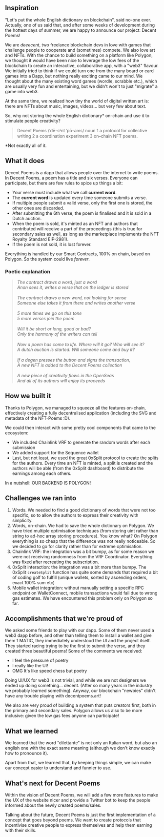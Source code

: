 ## Inspiration

"Let's put the whole English dictionary on blockchain", said no-one ever. Actually, one of us said that, and after some weeks of development during the hottest days of summer, we are happy to announce our project: Decent Poems!

We are *deeecent*, two freelance blockchain devs in love with games that challenge people to cooperate and (sometimes) compete. We also love art and NFTs.
With the chance to build something on a platform like Polygon, we thought it would have been nice to leverage the low fees of the blockchain to create an interactive, collaborative app, with a "web3" flavour.
We initially tried to think if we could turn one from the many board or card games into a Dapp, but nothing really exciting came to our mind.
We thought about the many existing word games (wordle, scrabble etc.), which are usually very fun and entertaining, but we didn't won't to just "migrate" a game into web3.

At the same time, we realized how tiny the world of digital written art is: there are NFTs about music, images, videos... but very few about text.

So, why not storing the whole English dictionary* on-chain and use it to stimulate people creativity?

> Decent Poems /ˈdē-sᵊnt ˈpō-əms/ noun 1 a protocol for collective writing 2 a coordination experiment 3 on–chain NFT poems. 

*Not exactly all of it.

## What it does

Decent Poems is a dapp that allows people over the internet to write poems. In Decent Poems, a poem has a title and six verses. Everyone can participate, but there are few rules to spice up things a bit:

- Your verse must include what we call **current word**.
- The **current word** is updated every time someone submits a verse.
- If multiple people submit a valid verse, only the first one is stored, the other ones are discarded.
- After submitting the 6th verse, the poem is finalised and it is sold in a Dutch auction.
- When the poem is sold, it's minted as an NFT and authors that contributed will receive a part of the proceedings (this is true for secondary sales as well, as long as the marketplace implements the NFT Royalty Standard EIP-2981).
- If the poem is not sold, it is lost forever.

Everything is handled by our Smart Contracts, 100% on chain, based on Polygon. So the system could live *forever*.

### Poetic explanation

> *The contract draws a word, just a word<br/>*
> *Anon sees it, writes a verse that on the ledger is stored<br/><br/>*
> *The contract draws a new word, not looking for sense<br/>*
> *Someone else takes it from there and writes another verse<br/><br/>*
> *5 more times we go on this tone<br/>*
> *5 more verses join the poem<br/><br/>*
> *Will it be short or long, good or bad?<br/>*
> *Only the harmony of the writers can tell<br/><br/>*
> *Now a poem has come to life. Where will it go? Who will see it?<br/>*
> *A dutch auction is started. Will someone come and buy it?<br/><br/>*
> *If a degen presses the button and signs the transaction,<br/>*
> *A new NFT is added to the Decent Poems collection<br/><br/>*
> *A new piece of creativity flows in the OpenSeas<br/>*
> *And all of its authors will enjoy its proceeds*


## How we built it

Thanks to Polygon, we managed to squeeze all the features on-chain, effectively creating a fully decentralised application (including the SVG and metadata of the NFT-Poems :D).

We could then interact with some pretty cool components that came to the ecosystem:

- We included Chainlink VRF to generate the random words after each submission
- We added support for the Sequence wallet
- Last, but not least, we used the great 0xSplit protocol to create the splits for the authors. Every time an NFT is minted, a split is created and the authors will be able (from the 0xSplit dashboard) to distribute the earnings among each others.

In a nutshell: OUR BACKEND IS POLYGON!

## Challenges we ran into

1. Words. We needed to find a good dictionary of words that were not too specific, so to allow the authors to express their creativity with simplicity.
2. Words, on-chain. We had to save the whole dictionary on Polygon. We have tried multiple optimisation techniques (from storing uint rather than string to ad-hoc array storing procedures). You know what? On Polygon everything is so cheap that the difference was not really noticeable. So we decided to go for clarity rather than for extreme optimisation.
3. Chainlink VRF: the integration was a bit bumpy, as for some reason we were not receiving randomness from the VRF Coordinator. Everything was fixed after recreating the subscription.
4. 0xSplit interaction: the integration was a bit more than bumpy. The 0xSplit `createSplit` function has quite some demands that required a bit of coding golf to fulfill (unique wallets, sorted by ascending orders, exact 100% sum etc)
5. Mobile wallet integration: without manually setting a specific RPC endpoint on WalletConnect, mobile transactions would fail due to wrong gas estimates. We have encountered this problem only on Polygon so far.


## Accomplishments that we're proud of

We asked some friends to play with our dapp. Some of them never used a web3 dapp before, and other than telling them to install a wallet and give them 1 MATIC, they immediately understood the UI and the project itself. They started racing trying to be the first to submit the verse, and they created three beautiful poems! Some of the comments we received:

- I feel the pressure of poetry
- I really like the UI!
- OMG It's like speed chess but poetry

Doing UI/UX for web3 is not trivial, and while we are not designers we ended up doing something... decent. (After so many years in the industry we probably learned something). Anyway, our blockchain "newbies" didn't have any trouble playing with decentpoems.art! 

We also are very proud of building a system that puts creators first, both in the primary and secondary sales. Polygon allows us also to be more inclusive: given the low gas fees anyone can participate!

## What we learned

We learned that the word "dilettante" is not only an Italian word, but also an english one with the exact same meaning (although we don't know exactly how to pronounce it).

Apart from that, we learned that, by keeping things simple, we can make our concept easier to understand and funnier to use.

## What's next for Decent Poems

Within the vision of Decent Poems, we will add a few more features to make the UX of the website nicer and provide a Twitter bot to keep the people informed about the newly created poems/sales.

Talking about the future, Decent Poems is just the first implementation of a concept that goes beyond poems. We want to create protocols that incentivise creative people to express themselves and help them earning with their skills.